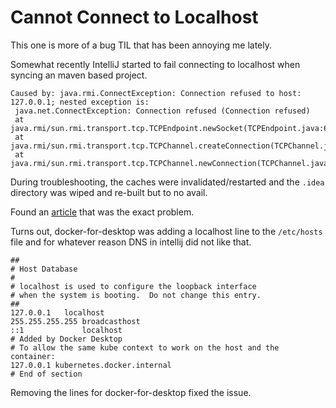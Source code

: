 # Cannot Connect to Localhost

This one is more of a bug TIL that has been annoying me lately.

Somewhat recently IntelliJ started to fail connecting to localhost when syncing an maven based project.

```plaintext
Caused by: java.rmi.ConnectException: Connection refused to host: 127.0.0.1; nested exception is: 
 java.net.ConnectException: Connection refused (Connection refused)
 at java.rmi/sun.rmi.transport.tcp.TCPEndpoint.newSocket(TCPEndpoint.java:619)
 at java.rmi/sun.rmi.transport.tcp.TCPChannel.createConnection(TCPChannel.java:209)
 at java.rmi/sun.rmi.transport.tcp.TCPChannel.newConnection(TCPChannel.java:196)
```

During troubleshooting, the caches were invalidated/restarted and the `.idea` directory was wiped and re-built but to no avail.

Found an [article](https://intellij-support.jetbrains.com/hc/en-us/articles/360014262940-Unable-to-import-Maven-project-import-fails-with-error-Cannot-reconnect) that was the exact problem.

Turns out, docker-for-desktop was adding a localhost line to the `/etc/hosts` file and for whatever reason DNS in intellij did not like that.

```plaintext
##
# Host Database
#
# localhost is used to configure the loopback interface
# when the system is booting.  Do not change this entry.
##
127.0.0.1	localhost
255.255.255.255	broadcasthost
::1             localhost
# Added by Docker Desktop
# To allow the same kube context to work on the host and the container:
127.0.0.1 kubernetes.docker.internal
# End of section
```

Removing the lines for docker-for-desktop fixed the issue.

